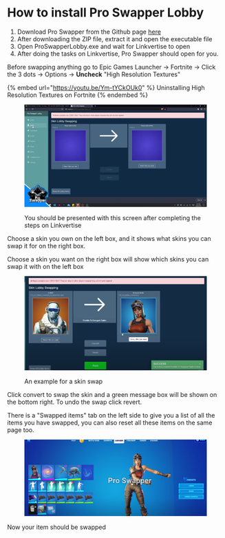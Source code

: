 # How to install Pro Swapper Lobby

1. Download Pro Swapper from the Github page [here](https://github.com/Pro-Swapper/ProSwapperLobby/releases)
2. After downloading the ZIP file, extract it and open the executable file
3. Open ProSwapperLobby.exe and wait for Linkvertise to open
4. After doing the tasks on Linkvertise, Pro Swapper should open for you.



Before swapping anything go to Epic Games Launcher -> Fortnite -> Click the 3 dots -> Options -> **Uncheck** "High Resolution Textures"

{% embed url="https://youtu.be/Ym-tYCkOUk0" %}
Uninstalling High Resolution Textures on Fortnite
{% endembed %}

<figure><img src="../.gitbook/assets/_NEW_ Pro Swapper Lobby Season 3 Chapter 3 0-53 screenshot.png" alt=""><figcaption><p>You should be presented with this screen after completing the steps on Linkvertise</p></figcaption></figure>

Choose a skin you own on the left box, and it shows what skins you can swap it for on the right box.

Choose a skin you want on the right box will show which skins you can swap it with on the left box

<figure><img src="../.gitbook/assets/image (2).png" alt=""><figcaption><p>An example for a skin swap</p></figcaption></figure>

Click convert to swap the skin and a green message box will be shown on the bottom right. To undo the swap click revert.

There is a "Swapped items" tab on the left side to give you a list of all the items you have swapped, you can also reset all these items on the same page too.

<figure><img src="../.gitbook/assets/image.png" alt=""><figcaption></figcaption></figure>

Now your item should be swapped
